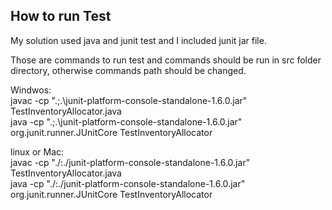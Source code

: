 

## How to run Test

My solution used java and junit test and I included junit jar file.</br>

Those are commands to run test and commands should be run in src folder directory, otherwise commands path should be changed.</br>

Windwos:</br>
javac -cp ".;.\junit-platform-console-standalone-1.6.0.jar" TestInventoryAllocator.java</br>
java -cp ".;.\junit-platform-console-standalone-1.6.0.jar" org.junit.runner.JUnitCore TestInventoryAllocator</br>

linux or Mac:</br>
javac -cp "./:./junit-platform-console-standalone-1.6.0.jar" TestInventoryAllocator.java</br>
java -cp "./:./junit-platform-console-standalone-1.6.0.jar" org.junit.runner.JUnitCore TestInventoryAllocator</br>

